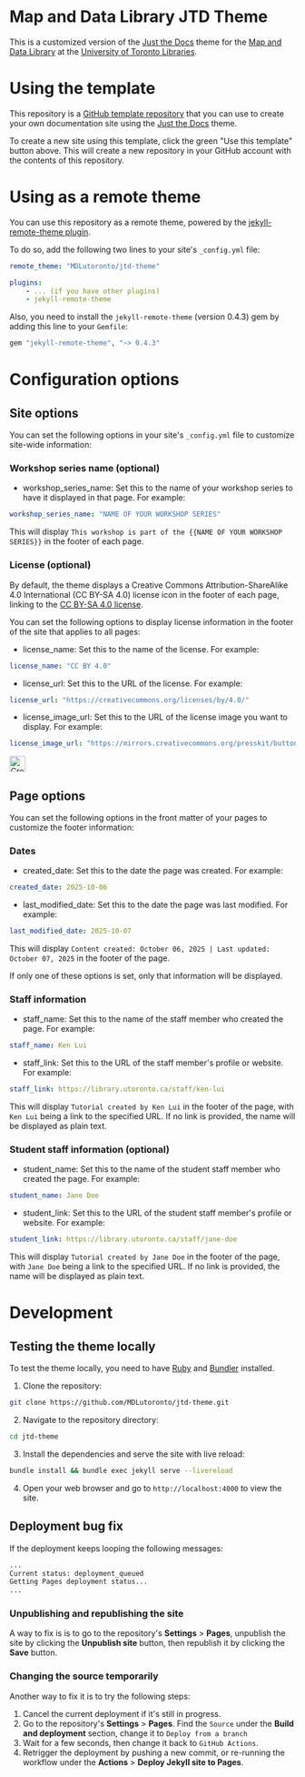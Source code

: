 # Map and Data Library JTD Theme
This is a customized version of the [Just the Docs](https://just-the-docs.com) theme for the [Map and Data Library](https://mdl.library.utoronto.ca) at the [University of Toronto Libraries](https://www.library.utoronto.ca).

# Using the template
This repository is a [GitHub template repository](https://docs.github.com/en/repositories/creating-and-managing-repositories/creating-a-repository-from-a-template) that you can use to create your own documentation site using the [Just the Docs](https://just-the-docs.com) theme.

To create a new site using this template, click the green "Use this template" button above. This will create a new repository in your GitHub account with the contents of this repository.

# Using as a remote theme
You can use this repository as a remote theme, powered by the [jekyll-remote-theme plugin](https://github.com/benbalter/jekyll-remote-theme). 

To do so, add the following two lines to your site's `_config.yml` file:
```yaml
remote_theme: "MDLutoronto/jtd-theme"

plugins:
    - ... (if you have other plugins)
    - jekyll-remote-theme
```
Also, you need to install the `jekyll-remote-theme` (version 0.4.3) gem by adding this line to your `Gemfile`:
```ruby
gem "jekyll-remote-theme", "~> 0.4.3"
```

# Configuration options
## Site options
You can set the following options in your site's `_config.yml` file to customize site-wide information:

### Workshop series name (optional)
- workshop_series_name: Set this to the name of your workshop series to have it displayed in that page. For example:
```yaml
workshop_series_name: "NAME OF YOUR WORKSHOP SERIES"
```
This will display `This workshop is part of the {{NAME OF YOUR WORKSHOP SERIES}}` in the footer of each page.

### License (optional)
By default, the theme displays a Creative Commons Attribution-ShareAlike 4.0 International (CC BY-SA 4.0) license icon in the footer of each page, linking to the [CC BY-SA 4.0 license](https://creativecommons.org/licenses/by-sa/4.0/).

You can set the following options to display license information in the footer of the site that applies to all pages:

- license_name: Set this to the name of the license. For example:
```yaml
license_name: "CC BY 4.0"
```
- license_url: Set this to the URL of the license. For example:
```yaml
license_url: "https://creativecommons.org/licenses/by/4.0/"
```
- license_image_url: Set this to the URL of the license image you want to display. For example:
```yaml
license_image_url: "https://mirrors.creativecommons.org/presskit/buttons/88x31/svg/by-sa.svg"
```
<a target="_blank" rel="noopener noreferrer" href="https://creativecommons.org/licenses/by-sa/4.0/"><img src="https://mirrors.creativecommons.org/presskit/buttons/88x31/svg/by-sa.svg" alt="Creative Commons Attribution-ShareAlike 4.0 International icon" style="height:2em;"></a>

## Page options
You can set the following options in the front matter of your pages to customize the footer information:

### Dates
- created_date: Set this to the date the page was created. For example:
```yaml
created_date: 2025-10-06
```
- last_modified_date: Set this to the date the page was last modified. For example:
```yaml
last_modified_date: 2025-10-07
```
This will display `Content created: October 06, 2025 | Last updated: October 07, 2025` in the footer of the page.

If only one of these options is set, only that information will be displayed.

### Staff information
- staff_name: Set this to the name of the staff member who created the page. For example:
```yaml
staff_name: Ken Lui
```
- staff_link: Set this to the URL of the staff member's profile or website. For example:
```yaml
staff_link: https://library.utoronto.ca/staff/ken-lui
```
This will display `Tutorial created by Ken Lui` in the footer of the page, with `Ken Lui` being a link to the specified URL. If no link is provided, the name will be displayed as plain text.

### Student staff information (optional)
- student_name: Set this to the name of the student staff member who created the page. For example:
```yaml
student_name: Jane Doe
```
- student_link: Set this to the URL of the student staff member's profile or website. For example:
```yaml
student_link: https://library.utoronto.ca/staff/jane-doe
```
This will display `Tutorial created by Jane Doe` in the footer of the page, with `Jane Doe` being a link to the specified URL. If no link is provided, the name will be displayed as plain text.

# Development
## Testing the theme locally
To test the theme locally, you need to have [Ruby](https://www.ruby-lang.org/en/documentation/installation/) and [Bundler](https://bundler.io) installed.
1. Clone the repository:
```bash
git clone https://github.com/MDLutoronto/jtd-theme.git
```
2. Navigate to the repository directory:
```bash
cd jtd-theme
```
3. Install the dependencies and serve the site with live reload:
```bash
bundle install && bundle exec jekyll serve --livereload
```
4. Open your web browser and go to `http://localhost:4000` to view the site.

## Deployment bug fix
If the deployment keeps looping the following messages:
```bash
...
Current status: deployment_queued
Getting Pages deployment status...
...
```
### Unpublishing and republishing the site
A way to fix is is to go to the repository's **Settings** > **Pages**, unpublish the site by clicking the **Unpublish site** button, then republish it by clicking the **Save** button.

### Changing the source temporarily
Another way to fix it is to try the following steps:
1. Cancel the current deployment if it's still in progress.
2. Go to the repository's **Settings** > **Pages**. Find the `Source` under the **Build and deployment** section, change it to `Deploy from a branch`
3. Wait for a few seconds, then change it back to `GitHub Actions`.
4. Retrigger the deployment by pushing a new commit, or re-running the workflow under the **Actions** > **Deploy Jekyll site to Pages**.